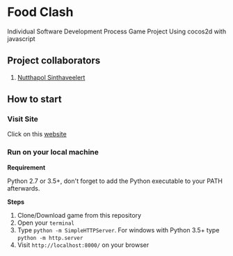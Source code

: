 # **Food Clash**
Individual Software Development Process Game Project
Using cocos2d with javascript

## **Project collaborators**
1. [Nutthapol Sinthaveelert](https://github.com/babestvl)

## **How to start**

### **Visit Site**
Click on this [website](https://goo.gl/QIPYnX)
### **Run on your local machine**
**Requirement**

Python 2.7 or 3.5+, don't forget to add the Python executable to your PATH afterwards.

**Steps**

1. Clone/Download game from this repository
2. Open your `terminal`
3. Type `python -m SimpleHTTPServer`. For windows with Python 3.5+ type `python -m http.server`
4. Visit `http://localhost:8000/` on your browser

